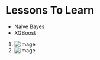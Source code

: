 # Lessons To Learn
- Naive Bayes
- XGBoost
1) ![image](https://github.com/user-attachments/assets/787bf63a-6af3-4f8d-a76d-7759bd35f6fa)
2) ![image](https://github.com/user-attachments/assets/d0f0c956-c529-43fe-b93d-cbfa2c4b5083)

